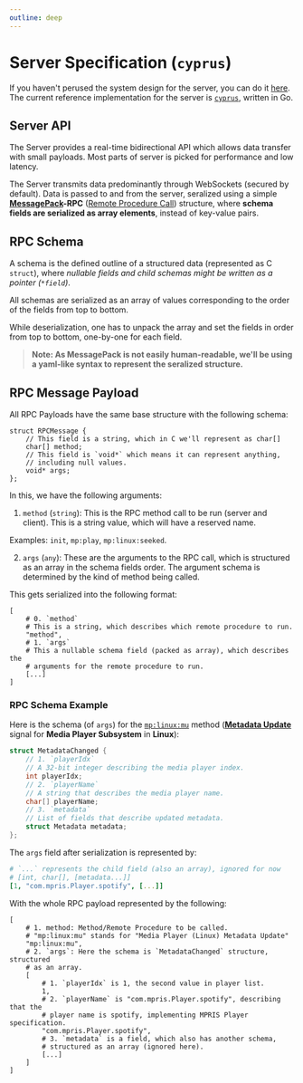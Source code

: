 ```yaml
---
outline: deep
---
```


# Server Specification (`cyprus`)

If you haven't perused the system design for the server, you can do it [here](system-design.md). The current reference implementation for the server is [`cyprus`](https://github.com/Apollo/cyprus), written in Go.

## Server API

The Server provides a real-time bidirectional API which allows data transfer with small payloads. Most parts of server is picked for performance and low latency.

The Server transmits data predominantly through WebSockets (secured by default). Data is passed to and from the server, seralized using a simple **[MessagePack](https://msgpack.org/)-RPC** ([Remote Procedure Call](https://en.wikipedia.org/wiki/Remote_procedure_call)) structure, where **schema fields are serialized as array elements**, instead of key-value pairs.

## RPC Schema

A schema is the defined outline of a structured data (represented as C `struct`), where *nullable fields and child schemas might be written as a pointer (`*field`)*. 

All schemas are serialized as an array of values corresponding to the order of the fields from top to bottom.

While deserialization, one has to unpack the array and set the fields in order from top to bottom, one-by-one for each field.

> **Note: As MessagePack is not easily human-readable, we'll be using a yaml-like syntax to represent the seralized structure.**

## RPC Message Payload

All RPC Payloads have the same base structure with the following schema:

```c{3,6}
struct RPCMessage {
    // This field is a string, which in C we'll represent as char[]
    char[] method;
    // This field is `void*` which means it can represent anything,
    // including null values.
    void* args;
};
```

In this, we have the following arguments:

1. `method` (`string`): This is the RPC method call to be run (server and client). This is a string value, which will have a reserved name.

Examples: `init`, `mp:play`, `mp:linux:seeked`.

2. `args` (`any`): These are the arguments to the RPC call, which is structured as an array in the schema fields order. The argument schema is determined by the kind of method being called.

This gets serialized into the following format:

```yaml{4,8}
[
    # 0. `method`
    # This is a string, which describes which remote procedure to run.
    "method",
    # 1. `args`
    # This a nullable schema field (packed as array), which describes the
    # arguments for the remote procedure to run.
    [...]
]
```

### RPC Schema Example

Here is the schema (of `args`) for the [`mp:linux:mu`](../server/subsystems/media-player.md#mp-linux-mu-metadata-update) method ([**Metadata Update**](../server/subsystems/media-player.md#mp-linux-mu-metadata-update) signal for **Media Player Subsystem** in **Linux**):

```c
struct MetadataChanged {
    // 1. `playerIdx`
    // A 32-bit integer describing the media player index.
    int playerIdx;
    // 2. `playerName`
    // A string that describes the media player name.
    char[] playerName;
    // 3. `metadata`
    // List of fields that describe updated metadata.
    struct Metadata metadata;
};
```
 
The `args` field after serialization is represented by:

```yaml
# `...` represents the child field (also an array), ignored for now
# [int, char[], [metadata...]]
[1, "com.mpris.Player.spotify", [...]]
```

With the whole RPC payload represented by the following:

```yaml{4,9,12,15}
[
    # 1. method: Method/Remote Procedure to be called.
    # "mp:linux:mu" stands for "Media Player (Linux) Metadata Update"
    "mp:linux:mu",
    # 2. `args`: Here the schema is `MetadataChanged` structure, structured
    # as an array.
    [
        # 1. `playerIdx` is 1, the second value in player list.
        1,
        # 2. `playerName` is "com.mpris.Player.spotify", describing that the
        # player name is spotify, implementing MPRIS Player specification.
        "com.mpris.Player.spotify",
        # 3. `metadata` is a field, which also has another schema, 
        # structured as an array (ignored here).
        [...]
    ]
]
```
